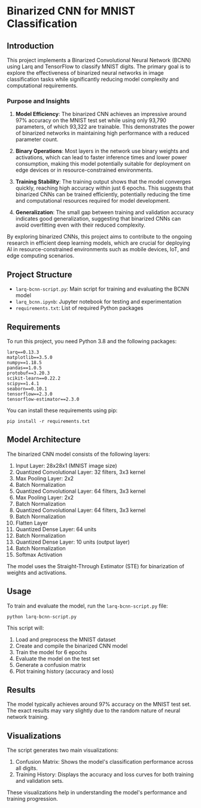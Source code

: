# Binarized CNN for MNIST Classification

## Introduction

This project implements a Binarized Convolutional Neural Network (BCNN) using Larq and TensorFlow to classify MNIST digits. The primary goal is to explore the effectiveness of binarized neural networks in image classification tasks while significantly reducing model complexity and computational requirements.

### Purpose and Insights

1. **Model Efficiency**: The binarized CNN achieves an impressive around 97% accuracy on the MNIST test set while using only 93,790 parameters, of which 93,322 are trainable. This demonstrates the power of binarized networks in maintaining high performance with a reduced parameter count.

2. **Binary Operations**: Most layers in the network use binary weights and activations, which can lead to faster inference times and lower power consumption, making this model potentially suitable for deployment on edge devices or in resource-constrained environments.

3. **Training Stability**: The training output shows that the model converges quickly, reaching high accuracy within just 6 epochs. This suggests that binarized CNNs can be trained efficiently, potentially reducing the time and computational resources required for model development.

4. **Generalization**: The small gap between training and validation accuracy indicates good generalization, suggesting that binarized CNNs can avoid overfitting even with their reduced complexity.

By exploring binarized CNNs, this project aims to contribute to the ongoing research in efficient deep learning models, which are crucial for deploying AI in resource-constrained environments such as mobile devices, IoT, and edge computing scenarios.

## Project Structure

- `larq-bcnn-script.py`: Main script for training and evaluating the BCNN model
- `larq_bcnn.ipynb`: Jupyter notebook for testing and experimentation
- `requirements.txt`: List of required Python packages

## Requirements

To run this project, you need Python 3.8 and the following packages:

```
larq==0.13.3
matplotlib==3.5.0
numpy==1.18.5
pandas==1.0.5
protobuf==3.20.3
scikit-learn==0.22.2
scipy==1.4.1
seaborn==0.10.1
tensorflow==2.3.0
tensorflow-estimator==2.3.0
```

You can install these requirements using pip:

```
pip install -r requirements.txt
```

## Model Architecture

The binarized CNN model consists of the following layers:

1. Input Layer: 28x28x1 (MNIST image size)
2. Quantized Convolutional Layer: 32 filters, 3x3 kernel
3. Max Pooling Layer: 2x2
4. Batch Normalization
5. Quantized Convolutional Layer: 64 filters, 3x3 kernel
6. Max Pooling Layer: 2x2
7. Batch Normalization
8. Quantized Convolutional Layer: 64 filters, 3x3 kernel
9. Batch Normalization
10. Flatten Layer
11. Quantized Dense Layer: 64 units
12. Batch Normalization
13. Quantized Dense Layer: 10 units (output layer)
14. Batch Normalization
15. Softmax Activation

The model uses the Straight-Through Estimator (STE) for binarization of weights and activations.

## Usage

To train and evaluate the model, run the `larq-bcnn-script.py` file:

```
python larq-bcnn-script.py
```

This script will:
1. Load and preprocess the MNIST dataset
2. Create and compile the binarized CNN model
3. Train the model for 6 epochs
4. Evaluate the model on the test set
5. Generate a confusion matrix
6. Plot training history (accuracy and loss)

## Results

The model typically achieves around 97% accuracy on the MNIST test set. The exact results may vary slightly due to the random nature of neural network training.

## Visualizations

The script generates two main visualizations:

1. Confusion Matrix: Shows the model's classification performance across all digits.
2. Training History: Displays the accuracy and loss curves for both training and validation sets.

These visualizations help in understanding the model's performance and training progression.